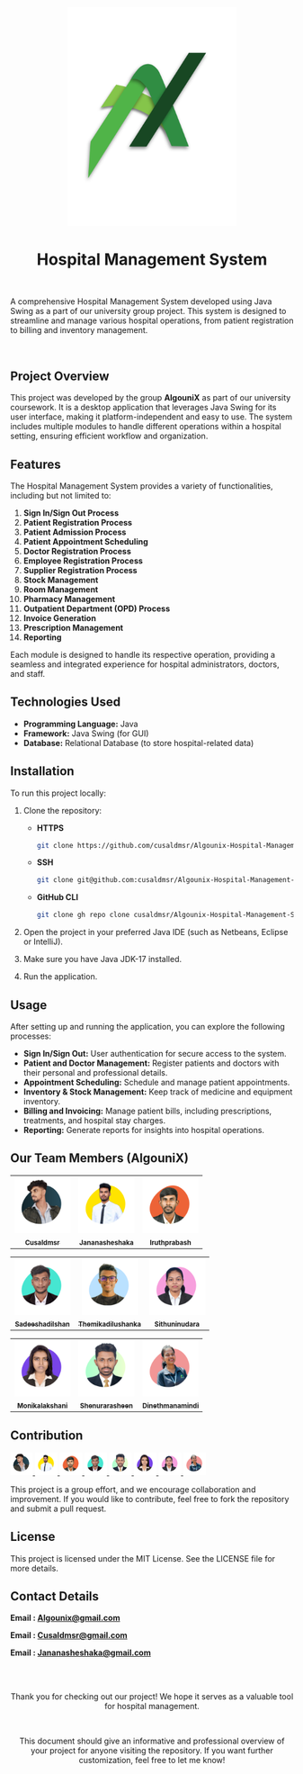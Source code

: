 <div align="center">
<img src="Algounix-logo.svg" width = "300">
</div>
<!--  <p align="center">
    <a href="https://github.com/anuraghazra/github-readme-stats/graphs/contributors">
      <img alt="GitHub Contributors" src="https://img.shields.io/github/contributors/cusaldmsr/Algounix-HMS" />
    </a>
    <a href="https://github.com/cusaldmsr/Algounix-HMS/issues">
      <img alt="Issues" src="https://img.shields.io/github/issues/cusaldmsr/Algounix-HMS?color=0088ff" />
    </a>
    <a href="https://github.com/cusaldmsr/Algounix-HMS/pulls">
      <img alt="GitHub pull requests" src="https://img.shields.io/github/issues-pr/cusaldmsr/Algounix-HMS?color=0088ff" />
    </a>
    <br />
  </p> -->
<h1 align="center">Hospital Management System
</h1>
<br>
<p align="center">
   
A comprehensive Hospital Management System developed using Java Swing as a part of our university group project. This system is designed to streamline and manage various hospital operations, from patient registration to billing and inventory management.

</p>
<br>

## Project Overview

<p align="center">
   
This project was developed by the group **AlgouniX** as part of our university coursework. It is a desktop application that leverages Java Swing for its user interface, making it platform-independent and easy to use. The system includes multiple modules to handle different operations within a hospital setting, ensuring efficient workflow and organization. 

</p>

## Features

The Hospital Management System provides a variety of functionalities, including but not limited to:

1. **Sign In/Sign Out Process**  
2. **Patient Registration Process**  
3. **Patient Admission Process**  
4. **Patient Appointment Scheduling**  
5. **Doctor Registration Process**  
6. **Employee Registration Process**  
7. **Supplier Registration Process**  
8. **Stock Management**  
9. **Room Management**  
10. **Pharmacy Management**  
11. **Outpatient Department (OPD) Process**  
12. **Invoice Generation**  
13. **Prescription Management**  
14. **Reporting**

Each module is designed to handle its respective operation, providing a seamless and integrated experience for hospital administrators, doctors, and staff.

## Technologies Used

- **Programming Language:** Java
- **Framework:** Java Swing (for GUI)
- **Database:** Relational Database (to store hospital-related data)

## Installation

To run this project locally:

1. Clone the repository:
   
   - **HTTPS**
     ```bash
     git clone https://github.com/cusaldmsr/Algounix-Hospital-Management-System.git
     
   - **SSH**
     ```bash
     git clone git@github.com:cusaldmsr/Algounix-Hospital-Management-System.git
     
   - **GitHub CLI**
     ```bash
     git clone gh repo clone cusaldmsr/Algounix-Hospital-Management-System.git

2. Open the project in your preferred Java IDE (such as Netbeans, Eclipse or IntelliJ).

3. Make sure you have Java JDK-17 installed.

4. Run the application.


## Usage

After setting up and running the application, you can explore the following processes:

- **Sign In/Sign Out:** User authentication for secure access to the system.
- **Patient and Doctor Management:** Register patients and doctors with their personal and professional details.
- **Appointment Scheduling:** Schedule and manage patient appointments.
- **Inventory & Stock Management:** Keep track of medicine and equipment inventory.
- **Billing and Invoicing:** Manage patient bills, including prescriptions, treatments, and hospital stay charges.
- **Reporting:** Generate reports for insights into hospital operations.

## Our Team Members (AlgouniX)

<!-- readme: contributors -start -->
<table align="center">
<tr>
    <td align="center">
        <a href="https://github.com/cusaldmsr" text-decoration="none">
            <img src="src/AlgouniXTM/Cusaldmsr.png" width="100;" alt="Cusaldmsr"/>
            <br />
            <sub><b>Cusaldmsr</b></sub>
        </a>
    </td>
    <td align="center">
        <a href="https://github.com/JananaSheshaka">
            <img src="src/AlgouniXTM/Jananasheshaka.png" width="100;" alt=""/>
            <br />
            <sub><b>Jananasheshaka</b></sub>
        </a>
    </td>
   <td align="center">
        <a href="https://github.com/Iruthprabash">
            <img src="src/AlgouniXTM/Iruthprabash.png" width="100;" alt=""/>
            <br />
            <sub><b>Iruthprabash</b></sub>
        </a>
    </td>
</tr>
</table>

<table align="center">
   <tr>
   <td align="center">
        <a href="https://github.com/Sadeeshadilshan">
            <img src="src/AlgouniXTM/Sadeeshadilshan.png" width="100;" alt=""/>
            <br />
            <sub><b>Sadeeshadilshan</b></sub>
        </a>
    </td>
    <td align="center">
        <a href="https://github.com/themikadilushanka">
            <img src="src/AlgouniXTM/Themikadilushanka.png" width="100;" alt=""/>
            <br />
            <sub><b>Themikadilushanka</b></sub>
        </a>
    </td>
    <td align="center">
        <a href="https://github.com/Sithuninudara">
            <img src="src/AlgouniXTM/Sithuninudara.png" width="100;" alt=""/>
            <br />
            <sub><b>Sithuninudara</b></sub>
        </a>
    </td>
      </tr>
</table>

<table align="center">
   <tr>
    <td align="center">
        <a href="https://github.com/monikalakshani">
            <img src="src/AlgouniXTM/Monikalakshani.png" width="100;" alt=""/>
            <br />
            <sub><b>Monikalakshani</b></sub>
        </a>
    </td>
    <td align="center">
        <a href="https://github.com/Shenurarasheen">
            <img src="src/AlgouniXTM/Shenurarasheen.png" width="100;" alt=""/>
            <br />
            <sub><b>Shenurarasheen</b></sub>
        </a>
    </td>
   <td align="center">
        <a href="https://github.com/HRDinethma">
            <img src="src/AlgouniXTM/Dinethmanamindi.png" width="100;" alt=""/>
            <br />
            <sub><b>Dinethmanamindi</b></sub>
        </a>
    </td>
   </tr>
</table>
<!-- readme: contributors -end -->


## Contribution

<a href="https://github.com/cusaldmsr">
  <img src="src/AlgouniXTM/Cusaldmsr.png" width="40;" alt=""/>
</a>
<a href="https://github.com/JananaSheshaka">
  <img src="src/AlgouniXTM/Jananasheshaka.png" width="40;" alt=""/>
</a>
<a href="https://github.com/Iruthprabash">
  <img src="src/AlgouniXTM/Iruthprabash.png" width="40;" alt=""/>
</a>
<a href="https://github.com/Sadeeshadilshan">
  <img src="src/AlgouniXTM/Sadeeshadilshan.png" width="40;" alt=""/>
</a>
<a href="https://github.com/Shenurarasheen">
  <img src="src/AlgouniXTM/Shenurarasheen.png" width="40;" alt=""/>
</a>
<a href="https://github.com/monikalakshani">
  <img src="src/AlgouniXTM/Monikalakshani.png" width="40;" alt=""/>
</a>
<a href="https://github.com/Sithuninudara">
  <img src="src/AlgouniXTM/Sithuninudara.png" width="40;" alt=""/>
</a>
<a href="https://github.com/HRDinethma">
  <img src="src/AlgouniXTM/Dinethmanamindi.png" width="40;" alt=""/>
</a>


This project is a group effort, and we encourage collaboration and improvement. If you would like to contribute, feel free to fork the repository and submit a pull request.

## License

This project is licensed under the MIT License. See the LICENSE file for more details.
## Contact Details


**Email :  Algounix@gmail.com**

**Email :  Cusaldmsr@gmail.com**

**Email :  Jananasheshaka@gmail.com**
##
<br>

<div align="center">
   <p>Thank you for checking out our project! We hope it serves as a valuable tool for hospital management.</p>
   <br>
<p>This document should give an informative and professional overview of your project for anyone visiting the repository. If you want further customization, feel free to let me know!</p>

</div>


